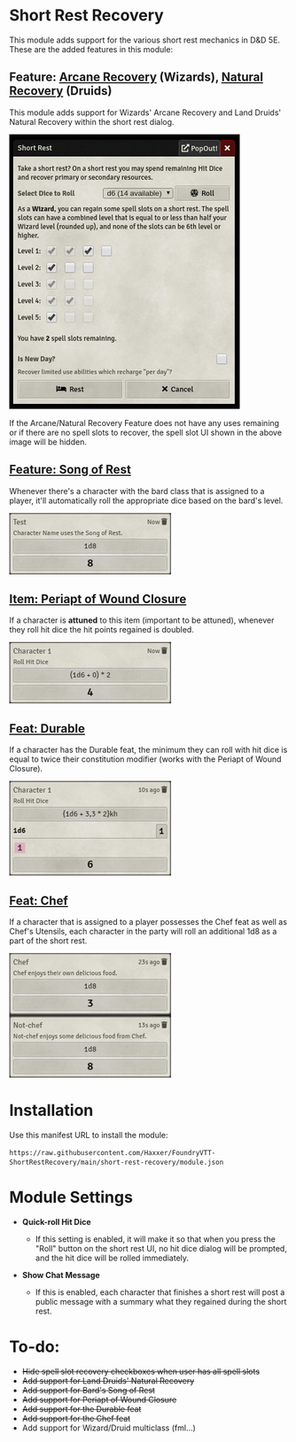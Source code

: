 # Short Rest Recovery
This module adds support for the various short rest mechanics in D&D 5E. These are the added features in this module:

## Feature: [Arcane Recovery](https://www.dndbeyond.com/classes/wizard#ArcaneRecovery-411) (Wizards), [Natural Recovery](https://www.dndbeyond.com/classes/druid#CircleoftheLand) (Druids)

This module adds support for Wizards' Arcane Recovery and Land Druids' Natural Recovery within the short rest dialog.

![Image of the new short rest dialog with checkboxes for spell recovery](/docs/short-rest-dialog.jpg)

If the Arcane/Natural Recovery Feature does not have any uses remaining or if there are no spell slots to recover, the spell slot UI shown in the above image will be hidden.

## [Feature: Song of Rest](https://www.dndbeyond.com/classes/bard#SongofRest-80)

Whenever there's a character with the bard class that is assigned to a player, it'll automatically roll the appropriate dice based on the bard's level.

![Image of a character gaining hit points from a bard's song of rest](/docs/song-of-rest.jpg)

## [Item: Periapt of Wound Closure](https://www.dndbeyond.com/magic-items/periapt-of-wound-closure)

If a character is **attuned** to this item (important to be attuned), whenever they roll hit dice the hit points regained is doubled.

![Image of a hit dice roll with the periapt of wound closure](/docs/periapt-of-wound-closure.jpg)

## [Feat: Durable](https://www.dndbeyond.com/feats/durable)

If a character has the Durable feat, the minimum they can roll with hit dice is equal to twice their constitution modifier (works with the Periapt of Wound Closure).

![Image of a hit dice roll with the durable feat](/docs/durable.jpg)

## [Feat: Chef](https://www.dndbeyond.com/feats/chef)

If a character that is assigned to a player possesses the Chef feat as well as Chef's Utensils, each character in the party will roll an additional 1d8 as a part of the short rest.

![Image of a two rolls, one for the chef rolling a 1d8 for themselves, and another non-chef rolling a 1d8 for themselves](/docs/chef.jpg)

# Installation
Use this manifest URL to install the module:

`https://raw.githubusercontent.com/Haxxer/FoundryVTT-ShortRestRecovery/main/short-rest-recovery/module.json`

# Module Settings
* **Quick-roll Hit Dice**
  * If this setting is enabled, it will make it so that when you press the "Roll" button on the short rest UI, no hit dice dialog will be prompted, and the hit dice will be rolled immediately.

* **Show Chat Message**
  * If this is enabled, each character that finishes a short rest will post a public message with a summary what they regained during the short rest.

# To-do:
- ~~Hide spell slot recovery checkboxes when user has all spell slots~~
- ~~Add support for Land Druids' Natural Recovery~~
- ~~Add support for Bard's Song of Rest~~
- ~~Add support for Periapt of Wound Closure~~
- ~~Add support for the Durable feat~~
- ~~Add support for the Chef feat~~
- Add support for Wizard/Druid multiclass (fml...)
